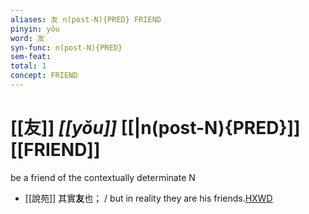 ```yaml
---
aliases: 友 n(post-N){PRED} FRIEND
pinyin: yǒu
word: 友
syn-func: n(post-N){PRED}
sem-feat: 
total: 1
concept: FRIEND 
---
```

# [[友]] *[[yǒu]]*  [[|n(post-N){PRED}]] [[FRIEND]]
be a friend of the contextually determinate N
 - [[說苑]] 其實**友**也； / but in reality they are his friends.[HXWD](https://hxwd.org/textview.html?location=CH1a0907_CHANT_001-21a.21)